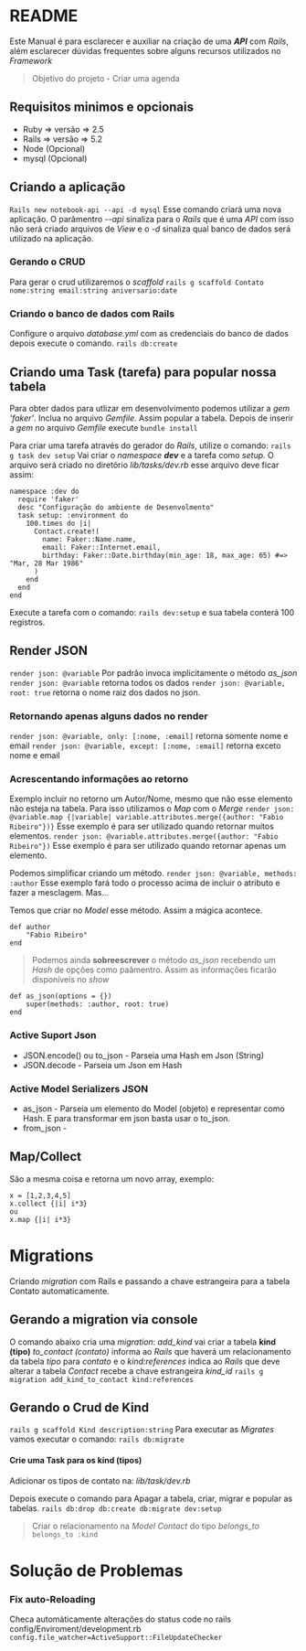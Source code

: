 # README
Este Manual é para esclarecer e auxiliar na criação de uma ***API*** com *Rails*, além esclarecer dúvidas frequentes sobre alguns recursos utilizados no *Framework*

> Objetivo do projeto - Criar uma agenda

## Requisitos minimos e opcionais
- Ruby  => versão => 2.5
- Rails => versão => 5.2
- Node  (Opcional)
- mysql (Opcional)

## Criando a aplicação
```Rails new notebook-api --api -d mysql``` 
Esse comando criará uma nova aplicação. O parâmentro *--api* sinaliza para o *Rails* que é uma *API* com isso não será criado arquivos de *View* e o *-d* sinaliza qual banco de dados será utilizado na aplicação.

### Gerando o CRUD
Para gerar o crud utilizaremos o *scaffold*
```rails g scaffold Contato nome:string email:string aniversario:date```

### Criando o banco de dados com Rails
Configure o arquivo *database.yml* com as credenciais do banco de dados depois execute o comando.
```rails db:create```

## Criando uma Task (tarefa) para popular nossa tabela
Para obter dados para utlizar em desenvolvimento podemos utilizar a *gem 'faker'*. Inclua no arquivo *Gemfile*. Assim popular a tabela.
Depois de inserir a *gem* no arquivo *Gemfile* execute ```bundle install```

Para criar uma tarefa através do gerador do *Rails*, utilize o comando:
```rails g task dev setup```
Vai criar o *namespace **dev*** e a tarefa como *setup*. O arquivo será criado no diretório *lib/tasks/dev.rb* esse arquivo deve ficar assim:
```
namespace :dev do
  require 'faker'
  desc "Configuração do ambiente de Desenvolmento"
  task setup: :environment do
    100.times do |i|
      Contact.create!(
        name: Faker::Name.name,
        email: Faker::Internet.email,
        birthday: Faker::Date.birthday(min_age: 18, max_age: 65) #=> "Mar, 28 Mar 1986"
      )
    end
  end
end
```

Execute a tarefa com o comando: ```rails dev:setup``` e sua tabela conterá 100 registros.

## Render JSON
```render json: @variable``` Por padrão invoca implicitamente o método *as_json*
```render json: @variable``` retorna todos os dados
```render json: @variable, root: true``` retorna o nome raiz dos dados no json.
### Retornando apenas alguns dados no render
```render json: @variable, only: [:nome, :email]``` retorna somente nome e email
```render json: @variable, except: [:nome, :email]``` retorna exceto nome e email

### Acrescentando informações ao retorno
Exemplo incluir no retorno um Autor/Nome, mesmo que não esse elemento não esteja na tabela. Para isso utilizamos o *Map* com o *Merge*
```render json: @variable.map {|variable| variable.attributes.merge({author: "Fabio Ribeiro"})}``` Esse exemplo é para ser utilizado quando retornar muitos elementos.
```render json: @variable.attributes.merge({author: "Fabio Ribeiro"})``` Esse exemplo é para ser utilizado quando retornar apenas um elemento.

Podemos simplificar criando um método.
```render json: @variable, methods: :author``` Esse exemplo fará todo o processo acima de incluir o atributo e fazer a mesclagem. Mas...

Temos que criar no *Model* esse método. Assim a mágica acontece.

```
def author
    "Fabio Ribeiro"
end
```

> Podemos ainda **sobreescrever** o método *as_json* recebendo um *Hash* de opções como paâmentro. Assim as informações ficarão disponíveis no *show*
```
def as_json(options = {})
    super(methods: :author, root: true)
end
```

### Active Suport Json
- JSON.encode() ou to_json - Parseia uma Hash em Json (String)
- JSON.decode - Parseia um Json em Hash

### Active Model Serializers JSON
- as_json   - Parseia um elemento do Model (objeto) e representar como Hash. E para transformar em json basta usar o to_json.
- from_json - 

## Map/Collect
São a mesma coisa e retorna um novo array, exemplo:
```
x = [1,2,3,4,5]
x.collect {|i| i*3}
ou
x.map {|i| i*3}
```

# Migrations
Criando *migration* com Rails e passando a chave estrangeira para a tabela Contato automaticamente.
## Gerando a migration via console
O comando abaixo cria uma *migration*: *add_kind* vai criar a tabela **kind (tipo)** *to_contact (contato)* informa ao *Rails* que haverá um relacionamento da tabela *tipo* para *contato* e o *kind:references* indica ao *Rails* que deve alterar a tabela *Contact* recebe a chave estrangeira *kind_id*
```rails g migration add_kind_to_contact kind:references```
## Gerando o Crud de Kind
```rails g scaffold Kind description:string```
Para executar as *Migrates* vamos executar o comando:
```rails db:migrate```

#### Crie uma Task para os kind (tipos)
Adicionar os tipos de contato na: *lib/task/dev.rb*

Depois execute o comando para Apagar a tabela, criar, migrar e popular as tabelas.
```rails db:drop db:create db:migrate dev:setup```

> Criar o relacionamento na *Model Contact* do tipo *belongs_to*
```belongs_to :kind```

# Solução de Problemas
### Fix auto-Reloading
Checa automáticamente alterações do status code no rails
config/Enviroment/development.rb
```config.file_watcher=ActiveSupport::FileUpdateChecker```

